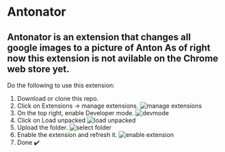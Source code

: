 # Antonator
Antonator is an extension that changes all google images to a picture of Anton
As of right now this extension is not avilable on the Chrome web store yet.
---
Do the following to use this extension:
1. Download or clone this repo.
2. Click on Extensions -> manage extensions.
![manage extensions](https://user-images.githubusercontent.com/61733321/197484616-f530553c-01e9-4595-8bbc-b60ae3e143f3.png)
3. On the top right, enable Developer mode.
![devmode](https://user-images.githubusercontent.com/61733321/197485011-9ad150ca-ed8e-4c99-aa20-5a7ab02649e5.png)
4. Click on Load unpacked
![load unpacked](https://user-images.githubusercontent.com/61733321/197485311-bacfcabc-a8a0-482d-9cc9-f8ad25394c18.png)
5. Upload the folder.
![select folder](https://user-images.githubusercontent.com/61733321/197486219-d1fe4116-7325-4128-a167-84609301f1ff.png)
6. Enable the extension and refresh it.
![enable extension](https://user-images.githubusercontent.com/61733321/197486310-44985c03-b71f-4e56-90b7-4793c7a3fe4b.png)
7. Done ✔️
